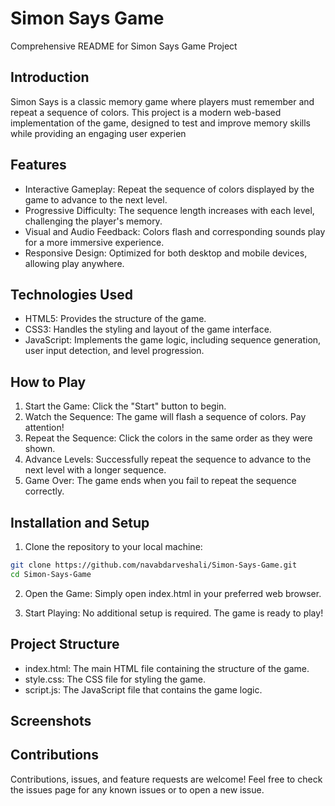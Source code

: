 
# Simon Says Game



Comprehensive README for Simon Says Game Project

## Introduction
Simon Says is a classic memory game where players must remember and repeat a sequence of colors. This project is a modern web-based implementation of the game, designed to test and improve memory skills while providing an engaging user experien
## Features

- Interactive Gameplay: Repeat the sequence of colors displayed by the game to advance to the next level.
- Progressive Difficulty: The sequence length increases with each level, challenging the player's memory.
- Visual and Audio Feedback: Colors flash and corresponding sounds play for a more immersive experience.
- Responsive Design: Optimized for both desktop and mobile devices, allowing play anywhere.
## Technologies Used
- HTML5: Provides the structure of the game.
- CSS3: Handles the styling and layout of the game interface.
- JavaScript: Implements the game logic, including sequence generation, user input detection, and level progression.



## How to Play
1. Start the Game: Click the "Start" button to begin.
2. Watch the Sequence: The game will flash a sequence of colors. Pay attention!
3. Repeat the Sequence: Click the colors in the same order as they were shown.
4. Advance Levels: Successfully repeat the sequence to advance to the next level with a longer sequence.
5. Game Over: The game ends when you fail to repeat the sequence correctly.
## Installation and Setup

1. Clone the repository to your local machine:

```bash
git clone https://github.com/navabdarveshali/Simon-Says-Game.git
cd Simon-Says-Game


```
2. Open the Game:
Simply open index.html in your preferred web browser.

3. Start Playing:
No additional setup is required. The game is ready to play!
## Project Structure


- index.html: The main HTML file containing the structure of the game.
- style.css: The CSS file for styling the game.
- script.js: The JavaScript file that contains the game logic.

## Screenshots
## Contributions


Contributions, issues, and feature requests are welcome! Feel free to check the issues page for any known issues or to open a new issue.

